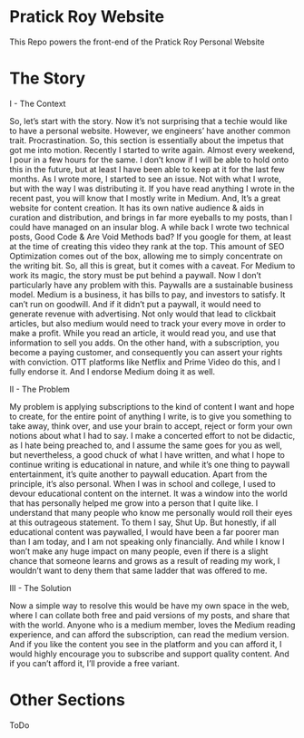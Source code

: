 # Pratick Roy Website

This Repo powers the front-end of the Pratick Roy Personal Website

# The Story

I - The Context

So, let’s start with the story. Now it’s not surprising that a techie would like to have a personal website. 
However, we engineers’ have another common trait. Procrastination. So, this section is essentially about the impetus 
that got me into motion. Recently I started to write again. Almost every weekend, I pour in a few hours for the same. 
I don’t know if I will be able to hold onto this in the future, but at least I have been able to keep at it for the last
few months. As I wrote more, I started to see an issue. Not with what I wrote, but with the way I was distributing it. 
If you have read anything I wrote in the recent past, you will know that I mostly write in Medium. And, It’s a great 
website for content creation. It has its own native audience & aids in curation and distribution, and brings in far 
more eyeballs to my posts, than I could have managed on an insular blog. A while back I wrote two technical posts, 
Good Code & Are Void Methods bad? If you google for them, at least at the time of creating this video they rank at the 
top. This amount of SEO Optimization comes out of the box, allowing me to simply concentrate on the writing bit. 
So, all this is great, but it comes with a caveat. For Medium to work its magic, the story must be put behind a paywall.
Now I don’t particularly have any problem with this. Paywalls are a sustainable business model. Medium is a business, 
it has bills to pay, and investors to satisfy. It can’t run on goodwill. And if it didn’t put a paywall, it would need 
to generate revenue with advertising. Not only would that lead to clickbait articles, but also medium would need to 
track your every move in order to make a profit. While you read an article, it would read you, and use that information 
to sell you adds. On the other hand, with a subscription, you become a paying customer, and consequently you can assert 
your rights with conviction. OTT platforms like Netflix and Prime Video do this, and I fully endorse it. 
And I endorse Medium doing it as well. 

II - The Problem

My problem is applying subscriptions to the kind of content I want and hope to create, for the entire point of anything 
I write, is to give you something to take away, think over, and use your brain to accept, reject or form your own 
notions about what I had to say. I make a concerted effort to not be didactic, as I hate being preached to, and I 
assume the same goes for you as well, but nevertheless, a good chuck of what I have written, and what I hope to 
continue writing is educational in nature, and while it’s one thing to paywall entertainment, it’s quite another to 
paywall education. Apart from the principle, it’s also personal. When I was in school and college, I used to devour 
educational content on the internet. It was a window into the world that has personally helped me grow into a person 
that I quite like. I understand that many people who know me personally would roll their eyes at this outrageous 
statement. To them I say, Shut Up. But honestly, if all educational content was paywalled, I would have been a far 
poorer man than I am today, and I am not speaking only financially. And while I know I won’t make any huge impact on 
many people, even if there is a slight chance that someone learns and grows as a result of reading my work, I wouldn’t 
want to deny them that same ladder that was offered to me. 

III - The Solution

Now a simple way to resolve this would be have my own space in the web, where I can collate both free and paid versions 
of my posts, and share that with the world. Anyone who is a medium member, loves the Medium reading experience, and can 
afford the subscription, can read the medium version. And if you like the content you see in the platform and you can 
afford it, I would highly encourage you to subscribe and support quality content. And if you can’t afford it, 
I’ll provide a free variant.

# Other Sections 

ToDo